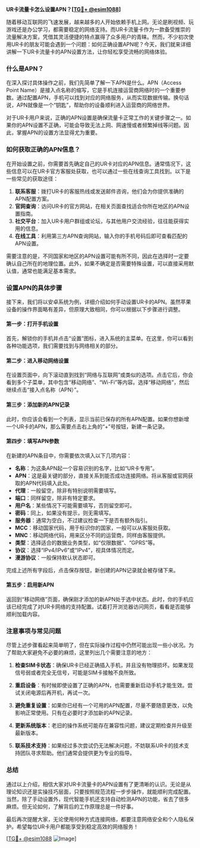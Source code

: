 **UR卡流量卡怎么设置APN？[[TG💪+ @esim1088](https://t.me/s/esim1088)]**

随着移动互联网的飞速发展，越来越多的人开始依赖手机上网。无论是刷视频、玩游戏还是办公学习，都需要稳定的网络支持。而UR卡流量卡作为一款备受推崇的流量解决方案，凭借其灵活便捷的特点赢得了众多用户的青睐。然而，不少初次使用UR卡的朋友可能会遇到一个问题：如何正确设置APN呢？今天，我们就来详细讲解一下UR卡流量卡的APN设置方法，让你轻松享受流畅的网络体验。

### 什么是APN？

在深入探讨具体操作之前，我们先简单了解一下APN是什么。APN（Access Point Name）是接入点名称的缩写，它是手机连接运营商网络时的一个重要参数。通过配置APN，手机可以找到对应的网络服务，从而实现数据传输。换句话说，APN就像是一个“钥匙”，帮助你的设备顺利进入运营商的网络世界。

对于UR卡用户来说，正确的APN设置是确保流量卡正常工作的关键步骤之一。如果你的APN设置不正确，可能会导致无法上网、网速慢或者频繁掉线等问题。因此，掌握APN的设置方法显得尤为重要。

### 如何获取正确的APN信息？

在开始设置之前，你需要首先确定自己的UR卡对应的APN信息。通常情况下，这些信息可以在UR卡官方客服处获取，也可以通过一些在线查询工具找到。以下是一些常见的获取途径：

1. **联系客服**：拨打UR卡的客服热线或发送邮件咨询，他们会为你提供准确的APN配置方案。
2. **官网查询**：访问UR卡的官方网站，在相关页面查找适合你所在地区的APN设置指南。
3. **社交平台**：加入UR卡用户群组或论坛，与其他用户交流经验，往往能获得实用的信息。
4. **在线工具**：利用第三方APN查询网站，输入你的手机号码后即可查看匹配的APN设置。

需要注意的是，不同国家和地区的APN设置可能有所不同，因此在选择时一定要确认自己所在的地理位置。此外，如果不确定是否需要特殊设置，可以直接采用默认值，通常也能满足基本需求。

### 设置APN的具体步骤

接下来，我们将以安卓系统为例，详细介绍如何手动设置UR卡的APN。虽然苹果设备的操作界面略有差异，但原理大致相同，你可以根据以下步骤进行调整。

#### 第一步：打开手机设置

首先，解锁你的手机并点击“设置”图标，进入系统的主菜单。在这里，你可以看到各种功能选项，我们需要找到与网络相关的部分。

#### 第二步：进入移动网络设置

在设置页面中，向下滚动直到找到“网络与互联网”或类似的选项。点击它后，你会看到多个子菜单，其中包含“移动网络”、“Wi-Fi”等内容。选择“移动网络”，然后继续点击“接入点名称（APN）”。

#### 第三步：添加新的APN记录

此时，你应该会看到一个列表，显示当前已保存的所有APN配置。如果你想新增一个UR卡的APN，那么需要点击右上角的“+”号按钮，新建一条记录。

#### 第四步：填写APN参数

在新建的APN条目中，你需要依次填入以下几项内容：

- **名称**：为这条APN起一个容易识别的名字，比如“UR卡专用”。
- **APN**：这是最关键的部分，直接关系到能否成功连接网络。将从客服或官网获取的APN代码填入此处。
- **代理**：一般留空，除非有特别说明需要填写。
- **端口**：同样留空，除非有特定要求。
- **用户名**：某些情况下可能需要填写，否则留空即可。
- **密码**：同上，如果没有提示，则无需填写。
- **服务器**：通常为空白，不过建议检查一下是否有额外指引。
- **MCC**：移动国家代码，用于标识你的国家，一般可以从客服处获取。
- **MNC**：移动网络代码，用来区分不同的运营商，同样由客服提供。
- **类型**：选择适合的数据业务类型，如“仅限数据”、“GPRS”等。
- **协议**：选择“IPv4/IPv6”或“IPv4”，视具体情况而定。
- **漫游协议**：一般保持默认状态即可。

完成上述所有字段后，点击保存按钮，新创建的APN记录就会被存储下来。

#### 第五步：启用新APN

返回到“移动网络”页面，确保刚才添加的新APN处于选中状态。此时，你的手机应该已经完成了对UR卡网络的支持配置。试着打开浏览器访问网页，看看是否能够顺利加载内容。

### 注意事项与常见问题

尽管上述步骤看起来简单明了，但在实际操作过程中仍然可能出现一些小状况。为了帮助大家避免不必要的麻烦，这里列出几个需要注意的地方：

1. **检查SIM卡状态**：确保UR卡已经正确插入手机，并且没有物理损坏。如果发现信号弱或者完全无信号，可能是SIM卡接触不良所致。
   
2. **重启设备**：有时候即使设置了正确的APN，也需要重新启动手机才能生效。尝试关闭电源后再开机，再试一次。

3. **避免重复设置**：如果你已经有一个可用的APN配置，尽量不要随意更改，以免影响正常使用。只有在必要时才添加新的APN记录。

4. **更新系统版本**：老旧的操作系统可能存在兼容性问题，建议定期检查并升级至最新版本。

5. **联系技术支持**：如果经过多次尝试仍无法解决问题，不妨联系UR卡的技术支持团队寻求帮助。他们通常会提供更为专业的指导。

### 总结

通过以上介绍，相信大家对UR卡流量卡的APN设置有了更清晰的认识。无论是从理论知识还是实操技巧层面，只要按照规范流程一步步操作，就能顺利完成配置。当然，除了手动设置外，现代智能手机还支持自动检测APN的功能，省去了很多麻烦。但无论如何，了解背后的工作原理总是一件好事。

最后再次提醒大家，无论使用何种方式连接网络，都要注意网络安全和个人隐私保护。希望每位UR卡用户都能享受到稳定高效的网络服务！

[[TG💪+ @esim1088](https://t.me/s/esim1088) ![Image](https://i.postimg.cc/4NQfJmqS/Snipaste-2025-05-13-00-14-12.png)]